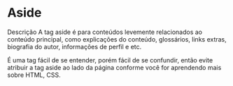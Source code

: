 # Aside

Descrição
A tag aside é para conteúdos levemente relacionados ao conteúdo principal, como explicações do conteúdo, glossários, links extras, biografia do autor, informações de perfil e etc.

É uma tag fácil de se entender, porém fácil de se confundir, então evite atribuir a tag aside ao lado da página conforme você for aprendendo mais sobre HTML, CSS.